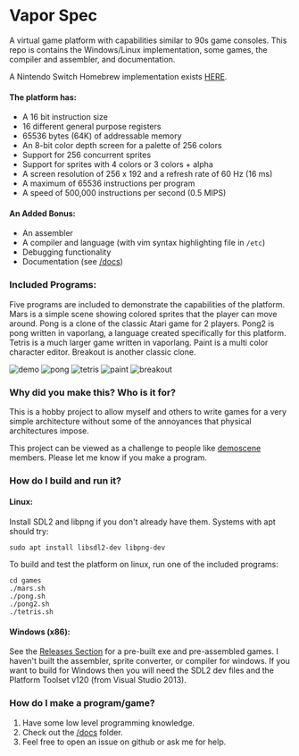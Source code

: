 # Vapor Spec
A virtual game platform with capabilities similar to 90s game consoles. 
This repo is contains the Windows/Linux implementation, some games, the compiler and assembler, and documentation.

A Nintendo Switch Homebrew implementation exists [HERE](https://github.com/minkcv/vm-switch).

#### The platform has:
- A 16 bit instruction size
- 16 different general purpose registers
- 65536 bytes (64K) of addressable memory
- An 8-bit color depth screen for a palette of 256 colors
- Support for 256 concurrent sprites
- Support for sprites with 4 colors or 3 colors + alpha
- A screen resolution of 256 x 192 and a refresh rate of 60 Hz (16 ms)
- A maximum of 65536 instructions per program
- A speed of 500,000 instructions per second (0.5 MIPS)

#### An Added Bonus:
- An assembler
- A compiler and language (with vim syntax highlighting file in `/etc`)
- Debugging functionality
- Documentation (see [/docs](https://github.com/minkcv/vm/tree/master/docs))

### Included Programs:
Five programs are included to demonstrate the capabilities of the platform. Mars is a simple scene showing colored sprites that the player can move around. Pong is a clone of the classic Atari game for 2 players. Pong2 is pong written in vaporlang, a language created specifically for this platform. Tetris is a much larger game written in vaporlang. Paint is a multi color character editor. Breakout is another classic clone.

![demo](https://github.com/minkcv/vm/blob/master/etc/mars.png)
![pong](https://github.com/minkcv/vm/blob/master/etc/pong.png)
![tetris](https://github.com/minkcv/vm/blob/master/etc/tetris.png)
![paint](https://github.com/minkcv/vm/blob/master/etc/paint.png)
![breakout](https://github.com/minkcv/vm/blob/master/etc/breakout.png)

### Why did you make this? Who is it for?
This is a hobby project to allow myself and others to write games for a very simple architecture without some of the annoyances that physical architectures impose.

This project can be viewed as a challenge to people like  [demoscene](https://en.wikipedia.org/wiki/Demoscene) members. Please let me know if you make a program.

### How do I build and run it?
#### Linux:
Install SDL2 and libpng if you don't already have them. Systems with apt should try:

    sudo apt install libsdl2-dev libpng-dev

To build and test the platform on linux, run one of the included programs:

    cd games
    ./mars.sh
    ./pong.sh
    ./pong2.sh
    ./tetris.sh

#### Windows (x86):
See the [Releases Section](https://github.com/minkcv/vm/releases) for a pre-built exe and pre-assembled games.
I haven't built the assembler, sprite converter, or compiler for windows.
If you want to build for Windows then you will need the SDL2 dev files and the Platform Toolset v120 (from Visual Studio 2013).

### How do I make a program/game?
1. Have some low level programming knowledge.
2. Check out the [/docs](https://github.com/minkcv/vm/tree/master/docs) folder.
3. Feel free to open an issue on github or ask me for help.
